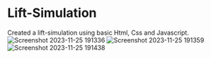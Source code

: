 # Lift-Simulation
Created a lift-simulation using basic Html, Css and Javascript.
![Screenshot 2023-11-25 191336](https://github.com/Avi03raj/Lift-Simulation/assets/123678922/6a6a43bd-4a85-46c2-8402-359f8eb9e430)
![Screenshot 2023-11-25 191359](https://github.com/Avi03raj/Lift-Simulation/assets/123678922/a2a5ac3b-0ebc-48bf-8b00-f240e34103a7)
![Screenshot 2023-11-25 191438](https://github.com/Avi03raj/Lift-Simulation/assets/123678922/ca09cafb-69e1-422a-b659-e43cc76ba615)
